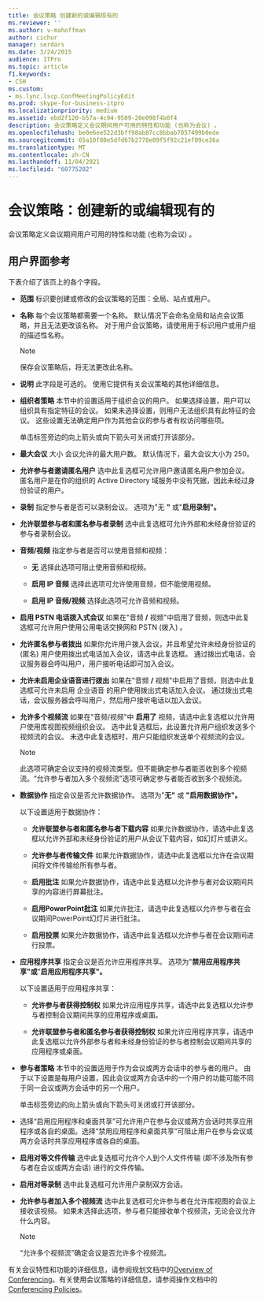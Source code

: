 ```yaml
---
title: 会议策略 创建新的或编辑现有的
ms.reviewer: ''
ms.author: v-mahoffman
author: cichur
manager: serdars
ms.date: 3/24/2015
audience: ITPro
ms.topic: article
f1.keywords:
- CSH
ms.custom:
- ms.lync.lscp.ConfMeetingPolicyEdit
ms.prod: skype-for-business-itpro
ms.localizationpriority: medium
ms.assetid: ebd2f120-b57a-4c94-9509-20e098f4b0f4
description: 会议策略定义会议期间用户可用的特性和功能 (也称为会议) 。
ms.openlocfilehash: be0e6ee522d3bff98ab87cc8bbab7057499b0ede
ms.sourcegitcommit: 65a10f80e5dfd67b2778e09f5f92c21ef09ce36a
ms.translationtype: MT
ms.contentlocale: zh-CN
ms.lasthandoff: 11/04/2021
ms.locfileid: "60775202"
---
```

# <a name="conferencing-policy-create-new-or-edit-existing"></a>会议策略：创建新的或编辑现有的

会议策略定义会议期间用户可用的特性和功能 (也称为会议) 。

## <a name="ui-reference"></a>用户界面参考

下表介绍了该页上的各个字段。

- **范围** 标识要创建或修改的会议策略的范围：全局、站点或用户。

- **名称** 每个会议策略都需要一个名称。 默认情况下会命名全局和站点会议策略，并且无法更改该名称。 对于用户会议策略，请使用用于标识用户或用户组的描述性名称。

    > [!NOTE]
    > 保存会议策略后，将无法更改此名称。

- **说明** 此字段是可选的。 使用它提供有关会议策略的其他详细信息。

- **组织者策略** 本节中的设置适用于组织会议的用户。 如果选择设置，用户可以组织具有指定特征的会议。 如果未选择设置，则用户无法组织具有此特征的会议。 这些设置无法确定用户作为其他会议的参与者有权访问哪些项。

    单击标签旁边的向上箭头或向下箭头可关闭或打开该部分。

- **最大会议** 大小 会议允许的最大用户数。 默认情况下，最大会议大小为 250。

- **允许参与者邀请匿名用户** 选中此复选框可允许用户邀请匿名用户参加会议。 匿名用户是在你的组织的 Active Directory 域服务中没有凭据，因此未经过身份验证的用户。

- **录制** 指定参与者是否可以录制会议。 选项为"无 **"** 或"**启用录制"。**

- **允许联盟参与者和匿名参与者录制** 选中此复选框可允许外部和未经身份验证的参与者录制会议。

- **音频/视频** 指定参与者是否可以使用音频和视频：

  - **无** 选择此选项可阻止使用音频和视频。

  - **启用 IP 音频** 选择此选项可允许使用音频，但不能使用视频。

  - **启用 IP 音频/视频** 选择此选项可允许音频和视频。

- **启用 PSTN 电话拨入式会议** 如果在"音频 **/** 视频"中启用了音频，则选中此复选框可允许用户使用公用电话交换网和 PSTN (拨入) 。

- **允许匿名参与者拨出** 如果你允许用户拨入会议，并且希望允许未经身份验证的 (匿名) 用户使用拨出式电话加入会议，请选中此复选框。 通过拨出式电话，会议服务器会呼叫用户，用户接听电话即可加入会议。

- **允许未启用企业语音进行拨出** 如果在"音频 **/** 视频"中启用了音频，则选中此复选框可允许未启用 企业语音 的用户使用拨出式电话加入会议。 通过拨出式电话，会议服务器会呼叫用户，然后用户接听电话以加入会议。

- **允许多个视频流** 如果在"音频/视频"中 **启用了** 视频，请选中此复选框以允许用户使用库视图视频组织会议。 选中此复选框后，此设置允许用户组织发送多个视频流的会议。 未选中此复选框时，用户只能组织发送单个视频流的会议。

    > [!NOTE]
    > 此选项可确定会议支持的视频流类型。但不能确定参与者能否收到多个视频流。“允许参与者加入多个视频流”选项可确定参与者能否收到多个视频流。

- **数据协作** 指定会议是否允许数据协作。 选项为"**无"** 或 **"启用数据协作"。**

    以下设置适用于数据协作：

  - **允许联盟参与者和匿名参与者下载内容** 如果允许数据协作，请选中此复选框以允许外部和未经身份验证的用户从会议下载内容，如幻灯片或讲义。

  - **允许参与者传输文件** 如果允许数据协作，请选中此复选框以允许在会议期间将文件传输给所有参与者。

  - **启用批注** 如果允许数据协作，请选中此复选框以允许参与者对会议期间共享的内容进行屏幕批注。

  - **启用PowerPoint批注** 如果允许批注，请选中此复选框以允许参与者在会议期间PowerPoint幻灯片进行批注。

  - **启用投票** 如果允许数据协作，请选中此复选框以允许参与者在会议期间进行投票。

- **应用程序共享** 指定会议是否允许应用程序共享。 选项为"**禁用应用程序共享"或**"**启用应用程序共享"。**

    以下设置适用于应用程序共享：

  - **允许参与者获得控制权** 如果允许应用程序共享，请选中此复选框以允许参与者控制会议期间共享的应用程序或桌面。

  - **允许联盟参与者和匿名参与者获得控制权** 如果允许应用程序共享，请选中此复选框以允许外部参与者和未经身份验证的参与者控制会议期间共享的应用程序或桌面。

- **参与者策略** 本节中的设置适用于作为会议或两方会话中的参与者的用户。 由于以下设置是每用户设置，因此会议或两方会话中的一个用户的功能可能不同于同一会议或两方会话中的另一个用户。

    单击标签旁边的向上箭头或向下箭头可关闭或打开该部分。

- 选择“启用应用程序和桌面共享”可允许用户在参与会议或两方会话时共享应用程序或各自的桌面。选择“禁用应用程序和桌面共享”可阻止用户在参与会议或两方会话时共享应用程序或各自的桌面。

- **启用对等文件传输** 选中此复选框可允许个人到个人文件传输 (即不涉及所有参与者在会议或两方会话) 进行的文件传输。

- **启用对等录制** 选中此复选框可允许用户录制双方会话。

- **允许参与者加入多个视频流** 选中此复选框可允许参与者在允许库视图的会议上接收该视频。 如果未选择此选项，参与者只能接收单个视频流，无论会议允许什么内容。

    > [!NOTE]
    > “允许多个视频流”确定会议是否允许多个视频流。

有关会议特性和功能的详细信息，请参阅规划文档中的[Overview of Conferencing](/previous-versions/office/lync-server-2013/lync-server-2013-overview-of-conferencing)。有关使用会议策略的详细信息，请参阅操作文档中的[Conferencing Policies](/previous-versions/office/lync-server-2013/lync-server-2013-conferencing-policies)。